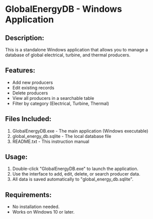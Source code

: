 GlobalEnergyDB - Windows Application
====================================

Description:
-------------
This is a standalone Windows application that allows you to manage a database of global electrical, turbine, and thermal producers.

Features:
---------
- Add new producers
- Edit existing records
- Delete producers
- View all producers in a searchable table
- Filter by category (Electrical, Turbine, Thermal)

Files Included:
---------------
1. GlobalEnergyDB.exe           - The main application (Windows executable)
2. global_energy_db.sqlite      - The local database file
3. README.txt                   - This instruction manual

Usage:
------
1. Double-click "GlobalEnergyDB.exe" to launch the application.
2. Use the interface to add, edit, delete, or search producer data.
3. All data is saved automatically to "global_energy_db.sqlite".

Requirements:
-------------
- No installation needed.
- Works on Windows 10 or later.
